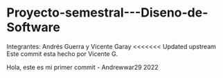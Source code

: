 # Proyecto-semestral---Diseno-de-Software
Integrantes:
Andrés Guerra y Vicente Garay
<<<<<<< Updated upstream
Este commit esta hecho por Vicente G.

Hola, este es mi primer commit - Andrewwar29 2022
